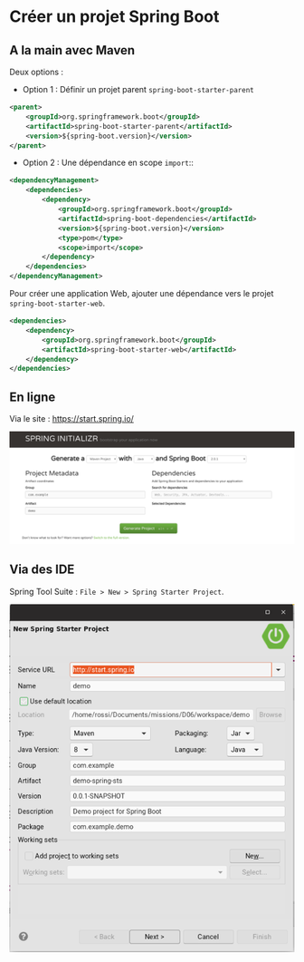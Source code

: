 # Créer un projet Spring Boot
 
 
## A la main avec Maven

Deux options :

* Option 1 : Définir un projet parent `spring-boot-starter-parent`

```xml
<parent>
    <groupId>org.springframework.boot</groupId>
    <artifactId>spring-boot-starter-parent</artifactId>
    <version>${spring-boot.version}</version>
</parent>
```

* Option 2 : Une dépendance en scope `import`::

```xml
<dependencyManagement>
    <dependencies>
        <dependency>
            <groupId>org.springframework.boot</groupId>
            <artifactId>spring-boot-dependencies</artifactId>
            <version>${spring-boot.version}</version>
            <type>pom</type>
            <scope>import</scope>
        </dependency>
    </dependencies>
</dependencyManagement>
```

Pour créer une application Web, ajouter une dépendance vers le projet `spring-boot-starter-web`.

```xml
<dependencies>
    <dependency>
        <groupId>org.springframework.boot</groupId>
        <artifactId>spring-boot-starter-web</artifactId>
    </dependency>
</dependencies>
```

## En ligne

Via le site : https://start.spring.io/

![](images/start-spring.png)

## Via des IDE

Spring Tool Suite : `File > New > Spring Starter Project`.

![](images/sts-new-spring-project.png)